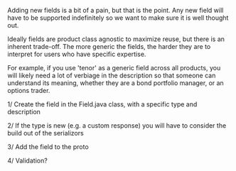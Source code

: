 Adding new fields is a bit of a pain, but that is the point. Any new field 
will have to be supported indefinitely so we want to make sure it is well thought out.

Ideally fields are product class agnostic to maximize reuse, but there is an inherent trade-off. 
The more generic the fields, the harder they are to interpret for users who have specific expertise.

For example, if you use 'tenor' as a generic field across all products, you will likely need 
a lot of verbiage in the description so that someone can understand its meaning, whether they are 
a bond portfolio manager, or an options trader. 

1/ Create the field in the Field.java class, with a specific type and description

2/ If the type is new (e.g. a custom response) you will have to consider the build out of the serializors

3/ Add the field to the proto

4/ Validation? 